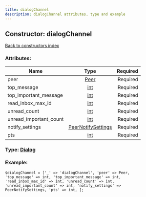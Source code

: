 ```yaml
---
title: dialogChannel
description: dialogChannel attributes, type and example
---
```

## Constructor: dialogChannel  
[Back to constructors index](index.md)



### Attributes:

| Name     |    Type       | Required |
|----------|:-------------:|---------:|
|peer|[Peer](../types/Peer.md) | Required|
|top\_message|[int](../types/int.md) | Required|
|top\_important\_message|[int](../types/int.md) | Required|
|read\_inbox\_max\_id|[int](../types/int.md) | Required|
|unread\_count|[int](../types/int.md) | Required|
|unread\_important\_count|[int](../types/int.md) | Required|
|notify\_settings|[PeerNotifySettings](../types/PeerNotifySettings.md) | Required|
|pts|[int](../types/int.md) | Required|



### Type: [Dialog](../types/Dialog.md)


### Example:

```
$dialogChannel = ['_' => 'dialogChannel', 'peer' => Peer, 'top_message' => int, 'top_important_message' => int, 'read_inbox_max_id' => int, 'unread_count' => int, 'unread_important_count' => int, 'notify_settings' => PeerNotifySettings, 'pts' => int, ];
```  

